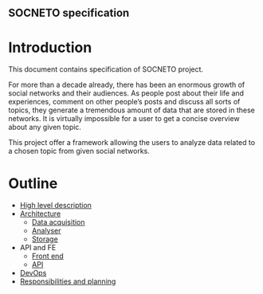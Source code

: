 SOCNETO specification
---

# Introduction

This document contains specification of SOCNETO project.

For more than a decade already, there has been an enormous growth of social networks and their audiences. As people post about their life and experiences, comment on other people’s posts and discuss all sorts of topics, they generate a tremendous amount of data that are stored in these networks. It is virtually impossible for a user to get a concise overview about any given topic.

This project offer a framework allowing the users to analyze data related to a chosen topic from given social networks.

# Outline

- [High level description](HighLevel.md)
- [Architecture](Architecture.md)
  - [Data acquisition](DataAcquisition.md)
  - [Analyser](Analyser.md)
  - [Storage](Storage.md)
- API and FE
  - [Front end](FrontEnd.md)
  - [API](WebApi.md)
- [DevOps](DevOps.md)
- [Responsibilities and planning](ResponsibilitiesAndPlanning.md)
